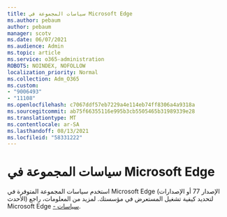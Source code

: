 ```yaml
---
title: سياسات المجموعة في Microsoft Edge
ms.author: pebaum
author: pebaum
manager: scotv
ms.date: 06/07/2021
ms.audience: Admin
ms.topic: article
ms.service: o365-administration
ROBOTS: NOINDEX, NOFOLLOW
localization_priority: Normal
ms.collection: Adm_O365
ms.custom:
- "9006493"
- "11108"
ms.openlocfilehash: c7067ddf57eb7229a4e114eb74ff8306a4a9318a
ms.sourcegitcommit: ab75f66355116e995b3cb5505465b31989339e28
ms.translationtype: MT
ms.contentlocale: ar-SA
ms.lasthandoff: 08/13/2021
ms.locfileid: "58331222"
---
```

# <a name="group-policies-in-microsoft-edge"></a>سياسات المجموعة في Microsoft Edge

استخدم سياسات المجموعة المتوفرة في Microsoft Edge (الإصدار 77 أو الإصدارات الأحدث) لتحديد كيفية تشغيل المستعرض في مؤسستك. لمزيد من المعلومات، راجع Microsoft Edge [- سياسات](https://docs.microsoft.com/deployedge/microsoft-edge-policies#available-policies).